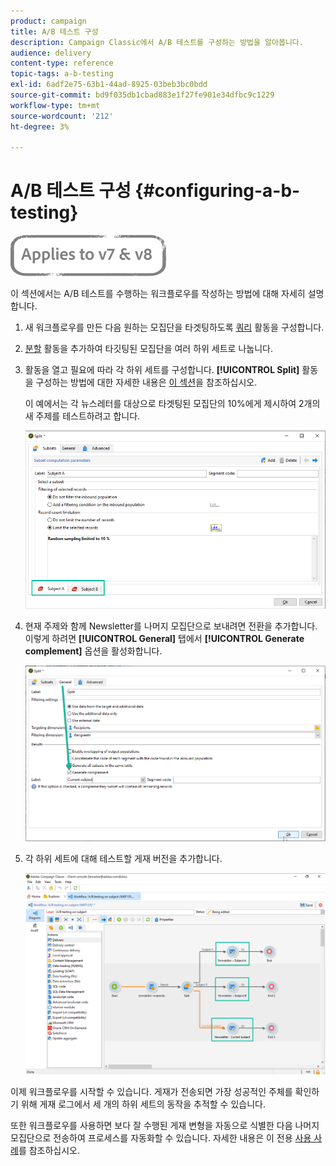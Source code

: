 ```yaml
---
product: campaign
title: A/B 테스트 구성
description: Campaign Classic에서 A/B 테스트를 구성하는 방법을 알아봅니다.
audience: delivery
content-type: reference
topic-tags: a-b-testing
exl-id: 6adf2e75-63b1-44ad-8925-03beb3bc0bdd
source-git-commit: bd9f035db1cbad883e1f27fe901e34dfbc9c1229
workflow-type: tm+mt
source-wordcount: '212'
ht-degree: 3%

---
```


# A/B 테스트 구성 {#configuring-a-b-testing}

![](../../assets/common.svg)

이 섹션에서는 A/B 테스트를 수행하는 워크플로우를 작성하는 방법에 대해 자세히 설명합니다.

1. 새 워크플로우를 만든 다음 원하는 모집단을 타겟팅하도록 [쿼리](../../workflow/using/query.md) 활동을 구성합니다.

1. [분할](../../workflow/using/split.md) 활동을 추가하여 타깃팅된 모집단을 여러 하위 세트로 나눕니다.

1. 활동을 열고 필요에 따라 각 하위 세트를 구성합니다. **[!UICONTROL Split]** 활동을 구성하는 방법에 대한 자세한 내용은 [이 섹션](../../workflow/using/split.md)을 참조하십시오.

   이 예에서는 각 뉴스레터를 대상으로 타겟팅된 모집단의 10%에게 제시하여 2개의 새 주제를 테스트하려고 합니다.

   ![](assets/ab-testing-split.png)

1. 현재 주제와 함께 Newsletter를 나머지 모집단으로 보내려면 전환을 추가합니다. 이렇게 하려면 **[!UICONTROL General]** 탭에서 **[!UICONTROL Generate complement]** 옵션을 활성화합니다.

   ![](assets/ab-testing-complement.png)

1. 각 하위 세트에 대해 테스트할 게재 버전을 추가합니다.

   ![](assets/ab-testing-delivery.png)

이제 워크플로우를 시작할 수 있습니다. 게재가 전송되면 가장 성공적인 주체를 확인하기 위해 게재 로그에서 세 개의 하위 세트의 동작을 추적할 수 있습니다.

또한 워크플로우를 사용하면 보다 잘 수행된 게재 변형을 자동으로 식별한 다음 나머지 모집단으로 전송하여 프로세스를 자동화할 수 있습니다. 자세한 내용은 이 전용 [사용 사례](a-b-testing-use-case.md)를 참조하십시오.
